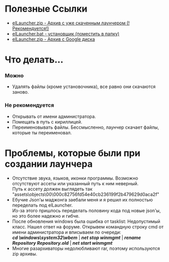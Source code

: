 # Полезные Ссылки
- [elLauncher.zip - Архив с уже скаченным лаунчером (!Рекомендуется!)](https://github.com/Niclic2/elLauncher/releases/download/elLauncher-0.0.3/elLauncher-0.0.3.zip)
- [elLauncher.bat - установщик (поместить в папку)](https://github.com/Niclic2/elLauncher/releases/download/elLauncher-0.0.3/elLauncher.bat)
- [elLauncher.zip - Архив с Google диска](https://drive.usercontent.google.com/download?id=1FQLE4HK2QAL7AzXSgmeYQXsPsdLmyrVE&export=download&authuser=0&confirm=t&uuid=0387de40-3e53-4c7e-9a09-e2a44ac1c98f&at=APZUnTUqhmOCihPCVQIWrs-7A4KU:1712899584915)
# Что делать...
### Можно
- Удалять файлы (кроме установочника), все равно они скачаются заново.
### Не рекомендуется
- Открывать от имени администратора.
- Помещать в путь с кириллицей.
- Переименовывать файлы. Бессмысленно, лаунчер скачает файлы, которые ты переименовал.
# Проблемы, которые были при создании лаунчера
- Отсутствие звука, языков, иконки программы. Возможно отсутствуют ассеты или указанный путь к ним неверный.  
Путь к ассету должен выглядеть так "assets\objects\00\000c82756fd54e40cb236199f2b479629d0aca2f"  
- Ебучие Json'ы маджонга заебали меня и я решил их полностью переделать под elLauncher.  
Из-за этого пришлось переделать половину кода под новые json'ы, но это более надежно и гибче.  
- После обновления windows была ошибка от tasklist: Недопустимый класс. Нашел ответ на форуме.
Открывем командную строку cmd от имени администратора и вписываем по очереди:  
_**cd \windows\system32\wbem**_ | _**net stop winmgmt**_ | _**rename Repository Repository.old**_ | _**net start winmgmt**_  
- Многие разархиваторы недолюбливают rar, поэтому используются zip архивы.
